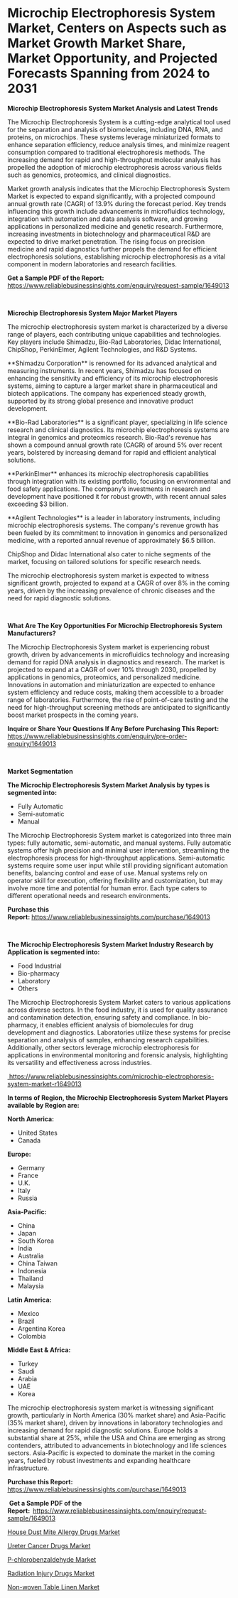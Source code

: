 <p><h1>Microchip Electrophoresis System Market, Centers on Aspects such as Market Growth Market Share, Market Opportunity, and Projected Forecasts Spanning from 2024 to 2031</h1></p><p><strong>Microchip Electrophoresis System Market Analysis and Latest Trends</strong></p>
<p><p>The Microchip Electrophoresis System is a cutting-edge analytical tool used for the separation and analysis of biomolecules, including DNA, RNA, and proteins, on microchips. These systems leverage miniaturized formats to enhance separation efficiency, reduce analysis times, and minimize reagent consumption compared to traditional electrophoresis methods. The increasing demand for rapid and high-throughput molecular analysis has propelled the adoption of microchip electrophoresis across various fields such as genomics, proteomics, and clinical diagnostics.</p><p>Market growth analysis indicates that the Microchip Electrophoresis System Market is expected to expand significantly, with a projected compound annual growth rate (CAGR) of 13.9% during the forecast period. Key trends influencing this growth include advancements in microfluidics technology, integration with automation and data analysis software, and growing applications in personalized medicine and genetic research. Furthermore, increasing investments in biotechnology and pharmaceutical R&D are expected to drive market penetration. The rising focus on precision medicine and rapid diagnostics further propels the demand for efficient electrophoresis solutions, establishing microchip electrophoresis as a vital component in modern laboratories and research facilities.</p></p>
<p><strong>Get a Sample PDF of the Report:&nbsp;</strong> <a href="https://www.reliablebusinessinsights.com/enquiry/request-sample/1649013?utm_campaign=1611&utm_medium=2&utm_source=Github&utm_content=ia&utm_term=15102024&utm_id=microchip-electrophoresis-system">https://www.reliablebusinessinsights.com/enquiry/request-sample/1649013</a></p>
<p>&nbsp;</p>
<p><strong>Microchip Electrophoresis System Major Market Players</strong></p>
<p><p>The microchip electrophoresis system market is characterized by a diverse range of players, each contributing unique capabilities and technologies. Key players include Shimadzu, Bio-Rad Laboratories, Didac International, ChipShop, PerkinElmer, Agilent Technologies, and R&D Systems. </p><p>**Shimadzu Corporation** is renowned for its advanced analytical and measuring instruments. In recent years, Shimadzu has focused on enhancing the sensitivity and efficiency of its microchip electrophoresis systems, aiming to capture a larger market share in pharmaceutical and biotech applications. The company has experienced steady growth, supported by its strong global presence and innovative product development.</p><p>**Bio-Rad Laboratories** is a significant player, specializing in life science research and clinical diagnostics. Its microchip electrophoresis systems are integral in genomics and proteomics research. Bio-Rad's revenue has shown a compound annual growth rate (CAGR) of around 5% over recent years, bolstered by increasing demand for rapid and efficient analytical solutions.</p><p>**PerkinElmer** enhances its microchip electrophoresis capabilities through integration with its existing portfolio, focusing on environmental and food safety applications. The company’s investments in research and development have positioned it for robust growth, with recent annual sales exceeding $3 billion.</p><p>**Agilent Technologies** is a leader in laboratory instruments, including microchip electrophoresis systems. The company's revenue growth has been fueled by its commitment to innovation in genomics and personalized medicine, with a reported annual revenue of approximately $6.5 billion.</p><p>ChipShop and Didac International also cater to niche segments of the market, focusing on tailored solutions for specific research needs.</p><p>The microchip electrophoresis system market is expected to witness significant growth, projected to expand at a CAGR of over 8% in the coming years, driven by the increasing prevalence of chronic diseases and the need for rapid diagnostic solutions.</p></p>
<p>&nbsp;</p>
<p><strong>What Are The Key Opportunities For Microchip Electrophoresis System Manufacturers?</strong></p>
<p><p>The Microchip Electrophoresis System market is experiencing robust growth, driven by advancements in microfluidics technology and increasing demand for rapid DNA analysis in diagnostics and research. The market is projected to expand at a CAGR of over 10% through 2030, propelled by applications in genomics, proteomics, and personalized medicine. Innovations in automation and miniaturization are expected to enhance system efficiency and reduce costs, making them accessible to a broader range of laboratories. Furthermore, the rise of point-of-care testing and the need for high-throughput screening methods are anticipated to significantly boost market prospects in the coming years.</p></p>
<p><strong>Inquire or Share Your Questions If Any Before Purchasing This Report:</strong> <a href="https://www.reliablebusinessinsights.com/enquiry/pre-order-enquiry/1649013?utm_campaign=1611&utm_medium=2&utm_source=Github&utm_content=ia&utm_term=15102024&utm_id=microchip-electrophoresis-system">https://www.reliablebusinessinsights.com/enquiry/pre-order-enquiry/1649013</a></p>
<p>&nbsp;</p>
<p><strong>Market Segmentation</strong></p>
<p><strong>The Microchip Electrophoresis System Market Analysis by types is segmented into:</strong></p>
<p><ul><li>Fully Automatic</li><li>Semi-automatic</li><li>Manual</li></ul></p>
<p><p>The Microchip Electrophoresis System market is categorized into three main types: fully automatic, semi-automatic, and manual systems. Fully automatic systems offer high precision and minimal user intervention, streamlining the electrophoresis process for high-throughput applications. Semi-automatic systems require some user input while still providing significant automation benefits, balancing control and ease of use. Manual systems rely on operator skill for execution, offering flexibility and customization, but may involve more time and potential for human error. Each type caters to different operational needs and research environments.</p></p>
<p><strong>Purchase this Report:&nbsp;</strong><a href="https://www.reliablebusinessinsights.com/purchase/1649013?utm_campaign=1611&utm_medium=2&utm_source=Github&utm_content=ia&utm_term=15102024&utm_id=microchip-electrophoresis-system">https://www.reliablebusinessinsights.com/purchase/1649013</a></p>
<p>&nbsp;</p>
<p><strong>The Microchip Electrophoresis System Market Industry Research by Application is segmented into:</strong></p>
<p><ul><li>Food Industrial</li><li>Bio-pharmacy</li><li>Laboratory</li><li>Others</li></ul></p>
<p><p>The Microchip Electrophoresis System Market caters to various applications across diverse sectors. In the food industry, it is used for quality assurance and contamination detection, ensuring safety and compliance. In bio-pharmacy, it enables efficient analysis of biomolecules for drug development and diagnostics. Laboratories utilize these systems for precise separation and analysis of samples, enhancing research capabilities. Additionally, other sectors leverage microchip electrophoresis for applications in environmental monitoring and forensic analysis, highlighting its versatility and effectiveness across industries.</p></p>
<p><a href="https://www.reliablebusinessinsights.com/microchip-electrophoresis-system-market-r1649013?utm_campaign=1611&utm_medium=2&utm_source=Github&utm_content=ia&utm_term=15102024&utm_id=microchip-electrophoresis-system">&nbsp;https://www.reliablebusinessinsights.com/microchip-electrophoresis-system-market-r1649013</a></p>
<p><strong>In terms of Region, the Microchip Electrophoresis System Market Players available by Region are:</strong></p>
<p>
    <p> <strong> North America: </strong>
        <ul>
            <li>United States</li>
            <li>Canada</li>
        </ul>
        </p> 
    <p> <strong> Europe: </strong>
        <ul>
            <li>Germany</li>
            <li>France</li>
            <li>U.K.</li>
            <li>Italy</li>
            <li>Russia</li>
        </ul>
        </p> 
    <p> <strong> Asia-Pacific: </strong>
        <ul>
            <li>China</li>
            <li>Japan</li>
            <li>South Korea</li>
            <li>India</li>
            <li>Australia</li>
            <li>China Taiwan</li>
            <li>Indonesia</li>
            <li>Thailand</li>
            <li>Malaysia</li>
        </ul>
        </p> 
    <p> <strong> Latin America: </strong>
        <ul>
            <li>Mexico</li>
            <li>Brazil</li>
            <li>Argentina Korea</li>
            <li>Colombia</li>
        </ul>
        </p> 
    <p> <strong> Middle East & Africa: </strong>
        <ul>
            <li>Turkey</li>
            <li>Saudi</li>
            <li>Arabia</li>
            <li>UAE</li>
            <li>Korea</li>
        </ul>
    </p>
    </p>
<p><p>The microchip electrophoresis system market is witnessing significant growth, particularly in North America (30% market share) and Asia-Pacific (35% market share), driven by innovations in laboratory technologies and increasing demand for rapid diagnostic solutions. Europe holds a substantial share at 25%, while the USA and China are emerging as strong contenders, attributed to advancements in biotechnology and life sciences sectors. Asia-Pacific is expected to dominate the market in the coming years, fueled by robust investments and expanding healthcare infrastructure.</p></p>
<p><strong>Purchase this Report: </strong><a href="https://www.reliablebusinessinsights.com/purchase/1649013?utm_campaign=1611&utm_medium=2&utm_source=Github&utm_content=ia&utm_term=15102024&utm_id=microchip-electrophoresis-system">https://www.reliablebusinessinsights.com/purchase/1649013</a></p>
<p>&nbsp;<strong>Get a Sample PDF of the Report:&nbsp;&nbsp;</strong><a href="https://www.reliablebusinessinsights.com/enquiry/request-sample/1649013?utm_campaign=1611&utm_medium=2&utm_source=Github&utm_content=ia&utm_term=15102024&utm_id=microchip-electrophoresis-system">https://www.reliablebusinessinsights.com/enquiry/request-sample/1649013</a></p>
<p><strong></strong></p>
<p><p><a href="https://www.linkedin.com/pulse/surfing-house-dust-mite-allergy-drugs-wave-riding-market-currents-wzsse?trk=public_post_embed_feed-article-content&utm_campaign=1611&utm_medium=2&utm_source=Github&utm_content=ia&utm_term=15102024&utm_id=microchip-electrophoresis-system">House Dust Mite Allergy Drugs Market</a></p><p><a href="https://www.linkedin.com/pulse/global-ureter-cancer-drugs-market-trends-insights-growth-nnt7c?trk=public_post_embed_feed-article-content&utm_campaign=1611&utm_medium=2&utm_source=Github&utm_content=ia&utm_term=15102024&utm_id=microchip-electrophoresis-system">Ureter Cancer Drugs Market</a></p><p><a href="https://www.linkedin.com/pulse/global-p-chlorobenzaldehyde-market-forecast-2024-2031-cuvae?trk=public_post_embed_feed-article-content&utm_campaign=1611&utm_medium=2&utm_source=Github&utm_content=ia&utm_term=15102024&utm_id=microchip-electrophoresis-system">P-chlorobenzaldehyde Market</a></p><p><a href="https://www.linkedin.com/pulse/evaluating-global-radiation-injury-drugs-market-trends-growth-kzake?trk=public_post_embed_feed-article-content&utm_campaign=1611&utm_medium=2&utm_source=Github&utm_content=ia&utm_term=15102024&utm_id=microchip-electrophoresis-system">Radiation Injury Drugs Market</a></p><p><a href="https://www.linkedin.com/pulse/strategic-insights-global-non-woven-table-linen-market-s1gpc?trk=public_post_embed_feed-article-content&utm_campaign=1611&utm_medium=2&utm_source=Github&utm_content=ia&utm_term=15102024&utm_id=microchip-electrophoresis-system">Non-woven Table Linen Market</a></p></p>